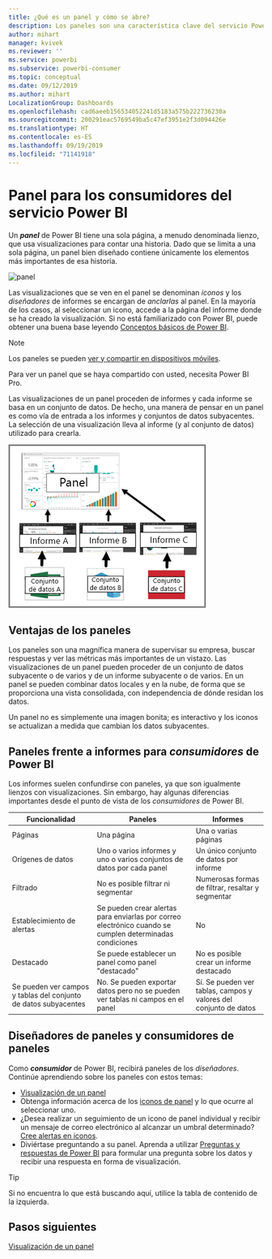 ```yaml
---
title: ¿Qué es un panel y cómo se abre?
description: Los paneles son una característica clave del servicio Power BI.
author: mihart
manager: kvivek
ms.reviewer: ''
ms.service: powerbi
ms.subservice: powerbi-consumer
ms.topic: conceptual
ms.date: 09/12/2019
ms.author: mihart
LocalizationGroup: Dashboards
ms.openlocfilehash: cad6aeeb156534052241d5183a575b222736230a
ms.sourcegitcommit: 200291eac5769549ba5c47ef3951e2f3d094426e
ms.translationtype: HT
ms.contentlocale: es-ES
ms.lasthandoff: 09/19/2019
ms.locfileid: "71141918"
---
```

# <a name="dashboards-for-power-bi-service-consumers"></a>Panel para los consumidores del servicio Power BI

Un ***panel*** de Power BI tiene una sola página, a menudo denominada lienzo, que usa visualizaciones para contar una historia. Dado que se limita a una sola página, un panel bien diseñado contiene únicamente los elementos más importantes de esa historia.

![panel](media/end-user-dashboards/power-bi-dashboard2.png)

Las visualizaciones que se ven en el panel se denominan *iconos* y los *diseñadores* de informes se encargan de *anclarlas* al panel. En la mayoría de los casos, al seleccionar un icono, accede a la página del informe donde se ha creado la visualización. Si no está familiarizado con Power BI, puede obtener una buena base leyendo [Conceptos básicos de Power BI](end-user-basic-concepts.md).

> [!NOTE]
> Los paneles se pueden [ver y compartir en dispositivos móviles](mobile/mobile-apps-view-dashboard.md).
>
> Para ver un panel que se haya compartido con usted, necesita Power BI Pro.
> 

Las visualizaciones de un panel proceden de informes y cada informe se basa en un conjunto de datos. De hecho, una manera de pensar en un panel es como vía de entrada a los informes y conjuntos de datos subyacentes. La selección de una visualización lleva al informe (y al conjunto de datos) utilizado para crearla.

![Diagrama que muestra la relación entre paneles, informes, conjuntos de datos](media/end-user-dashboards/power-bi-diagram.png)

## <a name="advantages-of-dashboards"></a>Ventajas de los paneles
Los paneles son una magnífica manera de supervisar su empresa, buscar respuestas y ver las métricas más importantes de un vistazo. Las visualizaciones de un panel pueden proceder de un conjunto de datos subyacente o de varios y de un informe subyacente o de varios. En un panel se pueden combinar datos locales y en la nube, de forma que se proporciona una vista consolidada, con independencia de dónde residan los datos.

Un panel no es simplemente una imagen bonita; es interactivo y los iconos se actualizan a medida que cambian los datos subyacentes.

## <a name="dashboards-versus-reports-for-power-bi-consumers"></a>Paneles frente a informes para ***consumidores*** de Power BI
Los informes suelen confundirse con paneles, ya que son igualmente lienzos con visualizaciones. Sin embargo, hay algunas diferencias importantes desde el punto de vista de los *consumidores* de Power BI.

| **Funcionalidad** | **Paneles** | **Informes** |
| --- | --- | --- |
| Páginas |Una página |Una o varias páginas |
| Orígenes de datos |Uno o varios informes y uno o varios conjuntos de datos por cada panel |Un único conjunto de datos por informe |
| Filtrado |No es posible filtrar ni segmentar |Numerosas formas de filtrar, resaltar y segmentar |
| Establecimiento de alertas |Se pueden crear alertas para enviarlas por correo electrónico cuando se cumplen determinadas condiciones |No |
| Destacado |Se puede establecer un panel como panel "destacado" |No es posible crear un informe destacado |
| Se pueden ver campos y tablas del conjunto de datos subyacentes |No. Se pueden exportar datos pero no se pueden ver tablas ni campos en el panel |Sí. Se pueden ver tablas, campos y valores del conjunto de datos |


## <a name="dashboard-designers-and-dashboard-consumers"></a>Diseñadores de paneles y consumidores de paneles
Como ***consumidor*** de Power BI, recibirá paneles de los *diseñadores*. Continúe aprendiendo sobre los paneles con estos temas:

* [Visualización de un panel](end-user-dashboard-open.md)
* Obtenga información acerca de los [iconos de panel](end-user-tiles.md) y lo que ocurre al seleccionar uno.
* ¿Desea realizar un seguimiento de un icono de panel individual y recibir un mensaje de correo electrónico al alcanzar un umbral determinado? [Cree alertas en iconos](end-user-alerts.md).
* Diviértase preguntando a su panel. Aprenda a utilizar [Preguntas y respuestas de Power BI](end-user-q-and-a.md) para formular una pregunta sobre los datos y recibir una respuesta en forma de visualización.

> [!TIP]
> Si no encuentra lo que está buscando aquí, utilice la tabla de contenido de la izquierda.
> 

## <a name="next-steps"></a>Pasos siguientes
[Visualización de un panel](end-user-dashboard-open.md) 